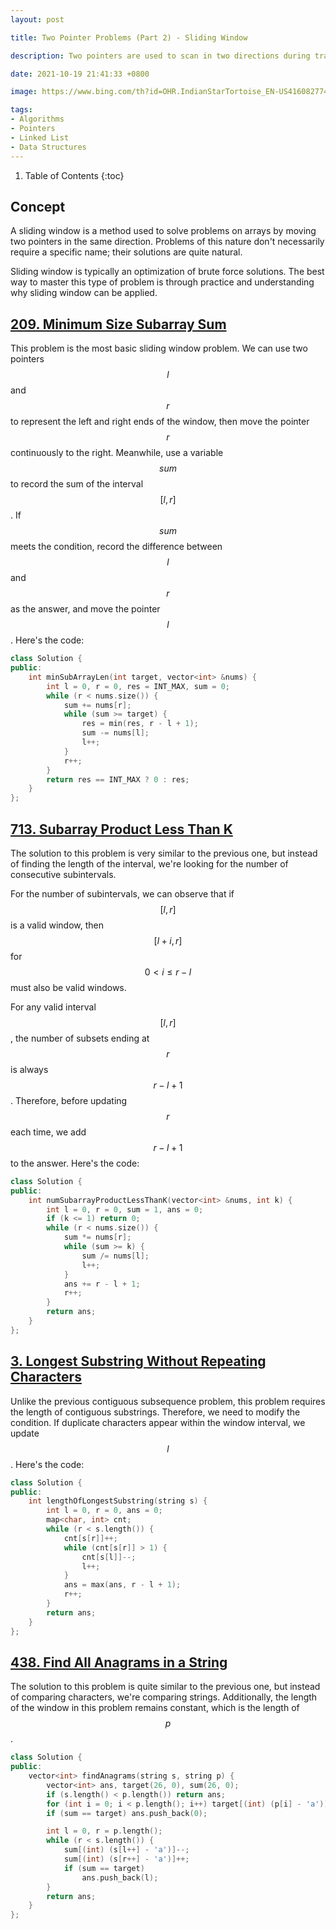 ```yaml
---
layout: post

title: Two Pointer Problems (Part 2) - Sliding Window

description: Two pointers are used to scan in two directions during traversal, achieving the desired algorithmic goals.

date: 2021-10-19 21:41:33 +0800

image: https://www.bing.com/th?id=OHR.IndianStarTortoise_EN-US4160827746_1920x1080.jpg

tags:
- Algorithms
- Pointers
- Linked List
- Data Structures
---
```


1. Table of Contents
{:toc}

## Concept
A sliding window is a method used to solve problems on arrays by moving two pointers in the same direction. Problems of this nature don't necessarily require a specific name; their solutions are quite natural.

Sliding window is typically an optimization of brute force solutions. The best way to master this type of problem is through practice and understanding why sliding window can be applied.

## [209. Minimum Size Subarray Sum](https://leetcode-cn.com/problems/minimum-size-subarray-sum/)

This problem is the most basic sliding window problem. We can use two pointers $$l$$ and $$r$$ to represent the left and right ends of the window, then move the pointer $$r$$ continuously to the right. Meanwhile, use a variable $$sum$$ to record the sum of the interval $$[l,r]$$. If $$sum$$ meets the condition, record the difference between $$l$$ and $$r$$ as the answer, and move the pointer $$l$$. Here's the code:

```cpp
class Solution {
public:
    int minSubArrayLen(int target, vector<int> &nums) {
        int l = 0, r = 0, res = INT_MAX, sum = 0;
        while (r < nums.size()) {
            sum += nums[r];
            while (sum >= target) {
                res = min(res, r - l + 1);
                sum -= nums[l];
                l++;
            }
            r++;
        }
        return res == INT_MAX ? 0 : res;
    }
};
```

## [713. Subarray Product Less Than K](https://leetcode-cn.com/problems/subarray-product-less-than-k/)

The solution to this problem is very similar to the previous one, but instead of finding the length of the interval, we're looking for the number of consecutive subintervals.

For the number of subintervals, we can observe that if $$[l,r]$$ is a valid window, then $$[l+i,r]$$ for $$0<i≤r-l$$ must also be valid windows.

For any valid interval $$[l,r]$$, the number of subsets ending at $$r$$ is always $$r-l+1$$. Therefore, before updating $$r$$ each time, we add $$r-l+1$$ to the answer. Here's the code:

```cpp
class Solution {
public:
    int numSubarrayProductLessThanK(vector<int> &nums, int k) {
        int l = 0, r = 0, sum = 1, ans = 0;
        if (k <= 1) return 0;
        while (r < nums.size()) {
            sum *= nums[r];
            while (sum >= k) {
                sum /= nums[l];
                l++;
            }
            ans += r - l + 1;
            r++;
        }
        return ans;
    }
};
```

## [3. Longest Substring Without Repeating Characters](https://leetcode-cn.com/problems/longest-substring-without-repeating-characters/)

Unlike the previous contiguous subsequence problem, this problem requires the length of contiguous substrings. Therefore, we need to modify the condition. If duplicate characters appear within the window interval, we update $$l$$. Here's the code:

```cpp
class Solution {
public:
    int lengthOfLongestSubstring(string s) {
        int l = 0, r = 0, ans = 0;
        map<char, int> cnt;
        while (r < s.length()) {
            cnt[s[r]]++;
            while (cnt[s[r]] > 1) {
                cnt[s[l]]--;
                l++;
            }
            ans = max(ans, r - l + 1);
            r++;
        }
        return ans;
    }
};
```

## [438. Find All Anagrams in a String](https://leetcode-cn.com/problems/find-all-anagrams-in-a-string/)

The solution to this problem is quite similar to the previous one, but instead of comparing characters, we're comparing strings. Additionally, the length of the window in this problem remains constant, which is the length of $$p$$.

```cpp
class Solution {
public:
    vector<int> findAnagrams(string s, string p) {
        vector<int> ans, target(26, 0), sum(26, 0);
        if (s.length() < p.length()) return ans;
        for (int i = 0; i < p.length(); i++) target[(int) (p[i] - 'a')]++, sum[(int) (s[i] - 'a')]++;
        if (sum == target) ans.push_back(0);

        int l = 0, r = p.length();
        while (r < s.length()) {
            sum[(int) (s[l++] - 'a')]--;
            sum[(int) (s[r++] - 'a')]++;
            if (sum == target)
                ans.push_back(l);
        }
        return ans;
    }
};
```